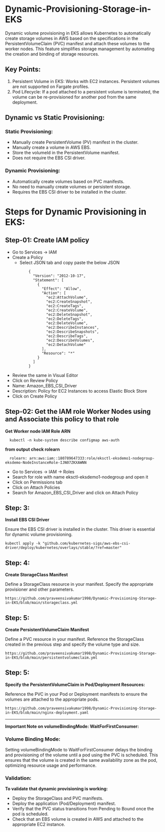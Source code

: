# Dynamic-Provisioning-Storage-in-EKS
Dynamic volume provisioning in EKS allows Kubernetes to automatically create storage volumes in AWS based on the specifications in the PersistentVolumeClaim (PVC) manifest and attach these volumes to the worker nodes. This feature simplifies storage management by automating the creation and binding of storage resources.

## Key Points:
  1. Persistent Volume in EKS: Works with EC2 instances. Persistent volumes are not supported on Fargate profiles.
  2. Pod Lifecycle: If a pod attached to a persistent volume is terminated, the volume can be re-provisioned for another pod from the same deployment.

## Dynamic vs Static Provisioning:

### Static Provisioning:
  * Manually create PersistentVolume (PV) manifest in the cluster.
  * Manually create a volume in AWS EBS.
  * Store the volumeId in the PersistentVolume manifest.
  * Does not require the EBS CSI driver.

### Dynamic Provisioning:
  * Automatically create volumes based on PVC manifests.
  * No need to manually create volumes or persistent storage.
  * Requires the EBS CSI driver to be installed in the cluster.


# Steps for Dynamic Provisioning in EKS:

## Step-01: Create IAM policy
  * Go to Services -> IAM
  * Create a Policy
      - Select JSON tab and copy paste the below JSON
        ```
            {
              "Version": "2012-10-17",
              "Statement": [
                {
                  "Effect": "Allow",
                  "Action": [
                    "ec2:AttachVolume",
                    "ec2:CreateSnapshot",
                    "ec2:CreateTags",
                    "ec2:CreateVolume",
                    "ec2:DeleteSnapshot",
                    "ec2:DeleteTags",
                    "ec2:DeleteVolume",
                    "ec2:DescribeInstances",
                    "ec2:DescribeSnapshots",
                    "ec2:DescribeTags",
                    "ec2:DescribeVolumes",
                    "ec2:DetachVolume"
                  ],
                  "Resource": "*"
                }
              ]
            }
        ```
  * Review the same in Visual Editor
  * Click on Review Policy
  * Name: Amazon_EBS_CSI_Driver
  * Description: Policy for EC2 Instances to access Elastic Block Store
  * Click on Create Policy
## Step-02: Get the IAM role Worker Nodes using and Associate this policy to that role
**Get Worker node IAM Role ARN**
```
  kubectl -n kube-system describe configmap aws-auth
```
**from output check rolearn**

  ```
    rolearn: arn:aws:iam::180789647333:role/eksctl-eksdemo1-nodegroup-eksdemo-NodeInstanceRole-IJN07ZKXAWNN
  ```
  
  * Go to Services -> IAM -> Roles
  * Search for role with name eksctl-eksdemo1-nodegroup and open it
  * Click on Permissions tab
  * Click on Attach Policies
  * Search for Amazon_EBS_CSI_Driver and click on Attach Policy

  ## Step: 3:
**Install EBS CSI Driver**

  Ensure the EBS CSI driver is installed in the cluster. This driver is essential for dynamic volume provisioning.

  ```
  kubectl apply -k "github.com/kubernetes-sigs/aws-ebs-csi-driver/deploy/kubernetes/overlays/stable/?ref=master"
  ```
  ## Step: 4:
**Create StorageClass Manifest**

   Define a StorageClass resource in your manifest. Specify the appropriate provisioner and other parameters.
 
  ```
  https://github.com/praveensivakumar1998/Dynamic-Provisioning-Storage-in-EKS/blob/main/storageclass.yml
  ```

  ## Step: 5:
**Create PersistentVolumeClaim Manifest**

  Define a PVC resource in your manifest. Reference the StorageClass created in the previous step and specify the volume type and size.

  ```
  https://github.com/praveensivakumar1998/Dynamic-Provisioning-Storage-in-EKS/blob/main/persistentvolumeclaim.yml
  ```
  ## Step: 5:
  **Specify the PersistentVolumeClaim in Pod/Deployment Resources:**

  Reference the PVC in your Pod or Deployment manifests to ensure the volumes are attached to the appropriate pods.

  ```
  https://github.com/praveensivakumar1998/Dynamic-Provisioning-Storage-in-EKS/blob/main/nginx-deployment.yaml
  ```
---

**Important Note on volumeBindingMode: WaitForFirstConsumer:**

  ### Volume Binding Mode:

Setting volumeBindingMode to WaitForFirstConsumer delays the binding and provisioning of the volume until a pod using the PVC is scheduled. This ensures that the volume is created in the same availability zone as the pod, optimizing resource usage and performance.

  ### Validation:

  **To validate that dynamic provisioning is working:**

  * Deploy the StorageClass and PVC manifests.
  * Deploy the application (Pod/Deployment) manifest.
  * Verify that the PVC status transitions from Pending to Bound once the pod is scheduled.
  * Check that an EBS volume is created in AWS and attached to the appropriate EC2 instance.
  
